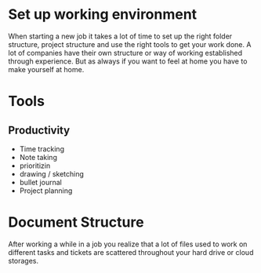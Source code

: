 # Set up working environment
When starting a new job it takes a lot of time to set up the right folder structure, project structure and use the right tools to get your work done. A lot of companies have their own structure or way of working established through experience. But as always if you want to feel at home you have to make yourself at home.

# Tools
## Productivity
- Time tracking
- Note taking
- prioritizin
- drawing / sketching
- bullet journal
- Project planning


# Document Structure
After working a while in a job you realize that a lot of files used to work on different tasks and tickets are scattered throughout your hard drive or cloud storages.